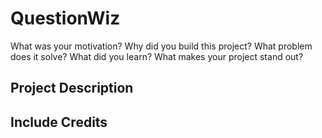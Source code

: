 # QuestionWiz

What was your motivation?
Why did you build this project?
What problem does it solve?
What did you learn?
What makes your project stand out?

## Project Description

## Include Credits


